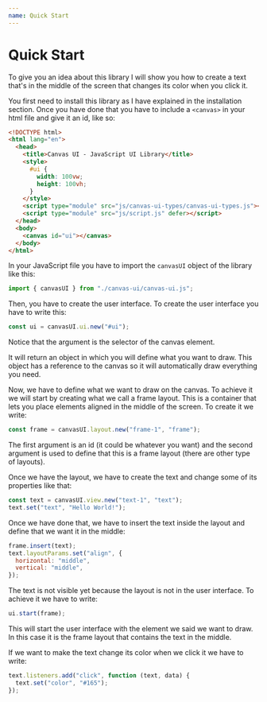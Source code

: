 ```yaml
---
name: Quick Start
---
```


# Quick Start

To give you an idea about this library I will show you how to create a text that's in the middle of the screen that changes its color when you click it.

You first need to install this library as I have explained in the installation section. Once you have done that you have to include a `<canvas>` in your html file and give it an id, like so:

```html
<!DOCTYPE html>
<html lang="en">
  <head>
    <title>Canvas UI - JavaScript UI Library</title>
    <style>
      #ui {
        width: 100vw;
        height: 100vh;
      }
    </style>
    <script type="module" src="js/canvas-ui-types/canvas-ui-types.js"></script>
    <script type="module" src="js/script.js" defer></script>
  </head>
  <body>
    <canvas id="ui"></canvas>
  </body>
</html>
```

In your JavaScript file you have to import the `canvasUI` object of the library like this:

```javascript
import { canvasUI } from "./canvas-ui/canvas-ui.js";
```

Then, you have to create the user interface. To create the user interface you have to write this:

```javascript
const ui = canvasUI.ui.new("#ui");
```

Notice that the argument is the selector of the canvas element.

It will return an object in which you will define what you want to draw. This object has a reference to the canvas so it will automatically draw everything you need.

Now, we have to define what we want to draw on the canvas. To achieve it we will start by creating what we call a frame layout. This is a container that lets you place elements aligned in the middle of the screen. To create it we write:

```javascript
const frame = canvasUI.layout.new("frame-1", "frame");
```

The first argument is an id (it could be whatever you want) and the second argument is used to define that this is a frame layout (there are other type of layouts).

Once we have the layout, we have to create the text and change some of its properties like that:

```javascript
const text = canvasUI.view.new("text-1", "text");
text.set("text", "Hello World!");
```

Once we have done that, we have to insert the text inside the layout and define that we want it in the middle:

```javascript
frame.insert(text);
text.layoutParams.set("align", {
  horizontal: "middle",
  vertical: "middle",
});
```

The text is not visible yet because the layout is not in the user interface. To achieve it we have to write:

```javascript
ui.start(frame);
```

This will start the user interface with the element we said we want to draw. In this case it is the frame layout that contains the text in the middle.

If we want to make the text change its color when we click it we have to write:

```javascript
text.listeners.add("click", function (text, data) {
  text.set("color", "#165");
});
```
